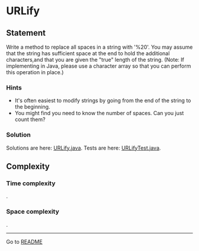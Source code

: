 # URLify

## Statement

Write a method to replace all spaces in a string with '%20'. You may assume that the string has sufficient space at the 
end to hold the additional characters,and that you are given the "true" length of the string. 
(Note: If implementing in Java, please use a character array so that you can perform this operation in place.)

### Hints

- It's often easiest to modify strings by going from the end of the string to the beginning.
- You might find you need to know the number of spaces. Can you just count them?

### Solution

Solutions are here:
[URLify.java](../../../src/main/java/com/github/akarazhev/challenge/interview/arraysandstrings/URLify.java "URLify.java").
Tests are here:
[URLifyTest.java](../../../src/test/java/com/github/akarazhev/challenge/interview/arraysandstrings/URLifyTest.java "URLifyTest.java").

## Complexity

### Time complexity

.

### Space complexity

.

<hr>

Go to [README](../../../README.md "README.me")